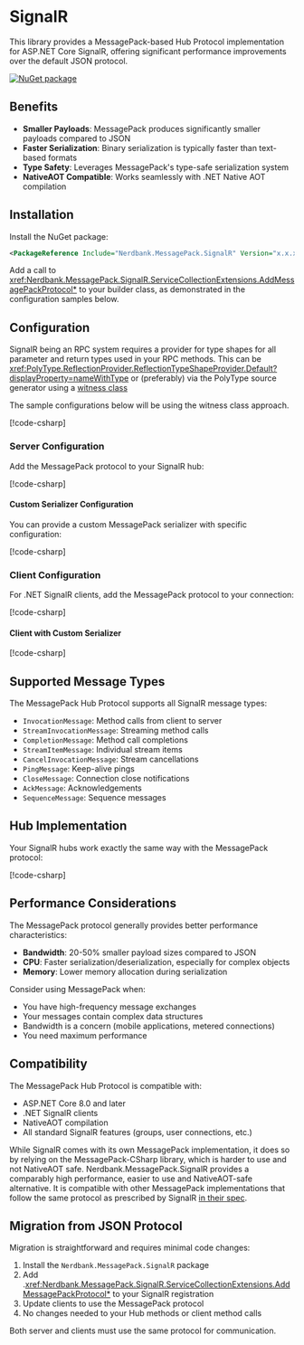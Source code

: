 # SignalR

This library provides a MessagePack-based Hub Protocol implementation for ASP.NET Core SignalR, offering significant performance improvements over the default JSON protocol.

[![NuGet package](https://img.shields.io/nuget/v/Nerdbank.MessagePack.SignalR.svg)](https://nuget.org/packages/Nerdbank.MessagePack.SignalR)

## Benefits

- **Smaller Payloads**: MessagePack produces significantly smaller payloads compared to JSON
- **Faster Serialization**: Binary serialization is typically faster than text-based formats
- **Type Safety**: Leverages MessagePack's type-safe serialization system
- **NativeAOT Compatible**: Works seamlessly with .NET Native AOT compilation

## Installation

Install the NuGet package:

```xml
<PackageReference Include="Nerdbank.MessagePack.SignalR" Version="x.x.x" />
```

Add a call to <xref:Nerdbank.MessagePack.SignalR.ServiceCollectionExtensions.AddMessagePackProtocol*> to your builder class, as demonstrated in the configuration samples below.

## Configuration

SignalR being an RPC system requires a provider for type shapes for all parameter and return types used in your RPC methods.
This can be <xref:PolyType.ReflectionProvider.ReflectionTypeShapeProvider.Default?displayProperty=nameWithType> or (preferably) via the PolyType source generator using a [witness class](type-shapes.md)

The sample configurations below will be using the witness class approach.

[!code-csharp[](../../samples/SignalR/Program.cs#Witness)]

### Server Configuration

Add the MessagePack protocol to your SignalR hub:

[!code-csharp[](../../samples/SignalR/Program.cs#BasicSample)]

#### Custom Serializer Configuration

You can provide a custom MessagePack serializer with specific configuration:

[!code-csharp[](../../samples/SignalR/Program.cs#CustomizedSerializer)]

### Client Configuration

For .NET SignalR clients, add the MessagePack protocol to your connection:

[!code-csharp[](../../samples/SignalR/Client.cs#Basic)]

#### Client with Custom Serializer

[!code-csharp[](../../samples/SignalR/Client.cs#CustomSerializer)]

## Supported Message Types

The MessagePack Hub Protocol supports all SignalR message types:

- `InvocationMessage`: Method calls from client to server
- `StreamInvocationMessage`: Streaming method calls
- `CompletionMessage`: Method call completions
- `StreamItemMessage`: Individual stream items
- `CancelInvocationMessage`: Stream cancellations
- `PingMessage`: Keep-alive pings
- `CloseMessage`: Connection close notifications
- `AckMessage`: Acknowledgements
- `SequenceMessage`: Sequence messages

## Hub Implementation

Your SignalR hubs work exactly the same way with the MessagePack protocol:

[!code-csharp[](../../samples/SignalR/ChatHub.cs#Sample)]

## Performance Considerations

The MessagePack protocol generally provides better performance characteristics:

- **Bandwidth**: 20-50% smaller payload sizes compared to JSON
- **CPU**: Faster serialization/deserialization, especially for complex objects
- **Memory**: Lower memory allocation during serialization

Consider using MessagePack when:
- You have high-frequency message exchanges
- Your messages contain complex data structures
- Bandwidth is a concern (mobile applications, metered connections)
- You need maximum performance

## Compatibility

The MessagePack Hub Protocol is compatible with:
- ASP.NET Core 8.0 and later
- .NET SignalR clients
- NativeAOT compilation
- All standard SignalR features (groups, user connections, etc.)

While SignalR comes with its own MessagePack implementation, it does so by relying on the MessagePack-CSharp library, which is harder to use and not NativeAOT safe.
Nerdbank.MessagePack.SignalR provides a comparably high performance, easier to use and NativeAOT-safe alternative.
It is compatible with other MessagePack implementations that follow the same protocol as prescribed by SignalR [in their spec](https://github.com/dotnet/aspnetcore/blob/main/src/SignalR/docs/specs/HubProtocol.md#messagepack-msgpack-encoding).

## Migration from JSON Protocol

Migration is straightforward and requires minimal code changes:

1. Install the `Nerdbank.MessagePack.SignalR` package
2. Add .<xref:Nerdbank.MessagePack.SignalR.ServiceCollectionExtensions.AddMessagePackProtocol*> to your SignalR registration
3. Update clients to use the MessagePack protocol
4. No changes needed to your Hub methods or client method calls

Both server and clients must use the same protocol for communication.
